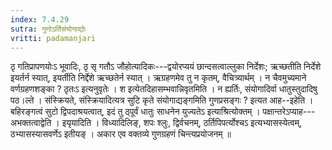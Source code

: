 ```yaml
---
index: 7.4.29
sutra: गुणोऽर्तिसंयोगाद्योः
vritti: padamanjari
---
```


 ठृ गतिप्रापणयोःऽ भूवादिः, ठृ सृ गतौऽ जौहोत्यादिकः---द्वयोरप्ययं छान्दसत्वाल्लुका निर्देशः; ऋच्छतीति निर्देशे इयर्तर्न स्यात्, इयर्तीति निर्द्देशे ऋच्छतेर्न स्यात् । ऋग्रहणमेव तु न कृतम्, वैचित्र्यार्थम् । न चैवमुच्यमाने वर्णग्रहणशङ्का ? ठृतःऽ इत्यनुवृतेः । श इत्येतदिहासम्भवान्निवृतमिति । न ह्यर्तिः, संयोगादिर्वा धातुस्तुदादिषु पठ।ल्ते । संस्क्रियते, संस्क्रियादित्यत्र सुटि कृते संयोगाद्यङ्गमिति गुणप्रसङ्गः ? इत्यत आह--इहेति । बहिरङ्गत्वं सुटो द्विपदाश्रयत्वात्, इदं तु ठ्पूर्वं धातुः साधनेन युज्यतेऽ इत्याश्रित्योक्तम् । पक्षान्तरेऽप्याह---अभक्तत्वाद्वेति । इयृयादिति । विध्यादिलिङ्, शपः श्लुः, द्विर्वचनम्, ठर्तिपिपर्त्योश्चऽ इत्यभ्यासस्येत्वम्, ठभ्यासस्यासवर्णेऽ इतीयङ् । अकार एव वक्तव्ये गुणग्रहणं चिन्त्यप्रयोजनम् ॥